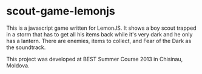 # scout-game-lemonjs

This is a javascript game written for LemonJS. It shows a boy scout trapped in a storm that has to get all his items back while it's very dark and he only has a lantern. There are enemies, items to collect, and Fear of the Dark as the soundtrack.

This project was developed at BEST Summer Course 2013 in Chisinau, Moldova.
